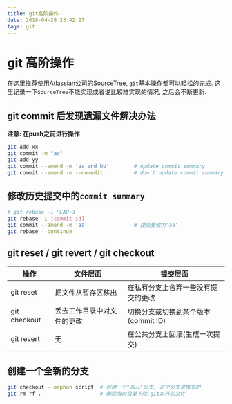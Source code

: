 ```yaml
---
title: git高阶操作
date: 2018-04-28 23:42:27
tags: git
---
```


# git 高阶操作

在这里推荐使用[Atlassian](https://www.atlassian.com/)公司的[SourceTree](https://www.sourcetreeapp.com/), `git`基本操作都可以轻松的完成. 这里记录一下`SourceTree`不能实现或者说比较难实现的情况, 之后会不断更新.

## git commit 后发现遗漏文件解决办法

**注意: 在push之前进行操作**

```bash
git add xx
git commit -m "aa"
git add yy
git commit --amend -m 'aa and bb'        # update commit summary
git commit --amend -m --no-edit          # don't update commit summary
```

<!-- more -->

## 修改历史提交中的`commit summary`

```bash
# git rebase -i HEAD~3
git rebase -i [commit-id]
git commit --amend -m 'aa'               # 提交更改为'aa'
git rebase --continue
```



## git reset / git revert / git checkout

| 操作         | 文件层面                   | 提交层面                            |
| ------------ | -------------------------- | ----------------------------------- |
| git reset    | 把文件从暂存区移出         | 在私有分支上舍弃一些没有提交的更改  |
| git checkout | 丢去工作目录中对文件的更改 | 切换分支或切换到某个版本(commit ID) |
| git revert   | 无                         | 在公共分支上回滚(生成一次提交)      |

## 创建一个全新的分支
```bash
git checkout --orphan script  # 创建一个"孤儿"分支, 这个分支是独立的
git rm rf .                   # 删除当前目录下除.git以外的文件
```

